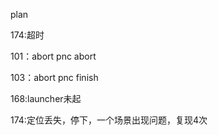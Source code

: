 plan

174:超时

101：abort pnc abort

103：abort pnc finish

168:launcher未起



174:定位丢失，停下，一个场景出现问题，复现4次
